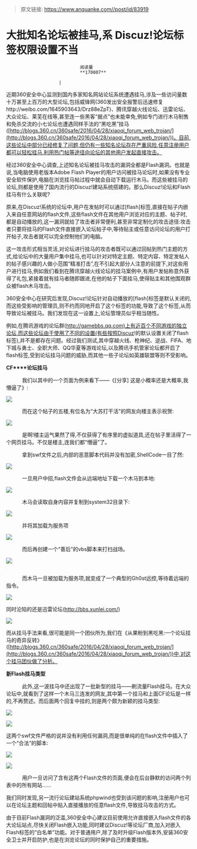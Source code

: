 > 原文链接: https://www.anquanke.com//post/id/83919 


# 大批知名论坛被挂马,系 Discuz!论坛标签权限设置不当


                                阅读量   
                                **170007**
                            
                        |
                        
                                                                                    



近期360安全中心监测到国内多家知名网站论坛系统遭遇挂马,涉及一些访问量数十万甚至上百万的大型论坛,包括威锋网(360发出安全报警后迅速修复http://weibo.com/1645903643/Drz88eZpT)、腾讯穿越火线论坛、迅雷论坛、大众论坛、莱芜在线等,甚至连一些黑客“据点”也未能幸免,例如专门进行木马制售和免杀交流的小七论坛也遭遇同样手法的“黑吃黑”挂马([http://blogs.360.cn/360safe/2016/04/28/xiaoqi_forum_web_trojan/](http://blogs.360.cn/360safe/2016/04/28/xiaoqi_forum_web_trojan/))。目前,这些论坛中部分已经修复了问题,但仍有一些知名论坛存在严重风险,任意注册用户都可以轻松挂马,利用热门帖等途径向论坛的其他用户发起直接攻击。<br>

经过360安全中心调查,上述知名论坛被挂马攻击的漏洞全都是Flash漏洞。也就是说,当电脑使用老版本Adobe Flash Player的用户访问被挂马论坛时,如果没有专业安全软件保护,电脑在浏览挂马帖过程中就会自动下载运行木马。而这些被挂马的论坛,则都是使用了国内流行的Discuz!建站系统搭建的。那么Discuz!论坛和Flash挂马有什么关联呢?

原来,在Discuz!系统的论坛中,用户在发帖时可以通过[flash]标签,直接在帖子内嵌入来自任意网站的flash文件,这些flash文件在其他用户浏览对应的主题、帖子时,都是自动播放的,这一漏洞就给了攻击者非常便利,甚至非常定制化的攻击途径:攻击者只要将挂马的Flash文件直接嵌入论坛帖子中,等待贴主或任意访问论坛的用户打开帖子,攻击者就可以完全控制他们的电脑。

这一攻击形式相当灵活,对论坛进行挂马的攻击者既可以通过回帖到热门主题的方式,给论坛中的大量用户集中挂马,也可以针对对特定主题、特定内容、特定发帖人的帖子感兴趣的人做小范围“精准打击”,在不引起大部分人注意的前提下,对这些用户进行挂马,例如我们看到在腾讯穿越火线论坛的挂马案例中,有用户发帖称意外获得了礼包,紧接着就有挂马者随即跟进,在他的帖子下面挂马,使得贴主和其他围观群众被flash木马攻击。

360安全中心在研究后发现,Discuz!论坛针对自动播放的[flash]标签是默认关闭的,而这些受影响的管理员,则不约而同地开启了这个标签的功能,导致了这个标签,从而导致论坛被挂马。我们发现在这一设置上,论坛管理员似乎相当随性。

例如,在腾讯游戏的论坛群([http://gamebbs.qq.com)上有近百个不同游戏的独立论坛,而这些论坛由于使用了不同的设置(有些按照Discuz](http://gamebbs.qq.com%EF%BC%89%E4%B8%8A%E6%9C%89%E8%BF%91%E7%99%BE%E4%B8%AA%E4%B8%8D%E5%90%8C%E6%B8%B8%E6%88%8F%E7%9A%84%E7%8B%AC%E7%AB%8B%E8%AE%BA%E5%9D%9B%EF%BC%8C%E8%80%8C%E8%BF%99%E4%BA%9B%E8%AE%BA%E5%9D%9B%E7%94%B1%E4%BA%8E%E4%BD%BF%E7%94%A8%E4%BA%86%E4%B8%8D%E5%90%8C%E7%9A%84%E8%AE%BE%E7%BD%AE%EF%BC%88%E6%9C%89%E4%BA%9B%E6%8C%89%E7%85%A7Discuz)!的默认设置关闭了flash标签),并不是都存在问题。经过我们测试,其中穿越火线、枪神纪、逆战、FIFA、地下城与勇士、全职大师、QQ华夏等游戏论坛,以及腾讯手机管家论坛都开启了flash标签,受到论坛挂马问题的威胁,而其他一些子论坛如英雄联盟等则不受影响。

**CF****论坛挂马**

           我们以其中的一个页面为例来看下——《[分享] 这是小概率还是大概率,我懵逼了》:



[![](https://p3.ssl.qhimg.com/t01163a1e8216c7e699.png)](https://p3.ssl.qhimg.com/t01163a1e8216c7e699.png)

           而在这个帖子的五楼,有位名为“大苏打干活”的网友向楼主表示祝贺:



[![](https://p0.ssl.qhimg.com/t0135dc99590e633e89.png)](https://p0.ssl.qhimg.com/t0135dc99590e633e89.png)

           是啊!楼主运气果然了得,不仅获得了有序里的虚拟道具,还在帖子里活得了一个网页挂马。不仅是楼主,连我们都“懵逼”了。

           拿到swf文件之后,内部的恶意脚本代码并没有加密,ShellCode一目了然:



[![](https://p4.ssl.qhimg.com/t01452707d66a0189db.png)](https://p4.ssl.qhimg.com/t01452707d66a0189db.png)

           一旦用户中招,flash文件会从远端地址下载一个木马到本地:



[![](https://p2.ssl.qhimg.com/t015a790d6b6c4153a2.png)](https://p2.ssl.qhimg.com/t015a790d6b6c4153a2.png)

           木马会读取自身内容并复制到system32目录下:



[![](https://p2.ssl.qhimg.com/t01d65ad8e68232c9a6.png)](https://p2.ssl.qhimg.com/t01d65ad8e68232c9a6.png)

           并将其加载为服务项



[![](https://p5.ssl.qhimg.com/t01bb72454e82235dea.png)](https://p5.ssl.qhimg.com/t01bb72454e82235dea.png)

           而后再创建一个“善后”的vbs脚本来打扫战场。



[![](https://p3.ssl.qhimg.com/t012580ede24f3c79b5.png)](https://p3.ssl.qhimg.com/t012580ede24f3c79b5.png)



[![](data:image/png;base64,iVBORw0KGgoAAAANSUhEUgAAAAEAAAABCAYAAAAfFcSJAAAAAXNSR0IArs4c6QAAAARnQU1BAACxjwv8YQUAAAAJcEhZcwAADsQAAA7EAZUrDhsAAAANSURBVBhXYzh8+PB/AAffA0nNPuCLAAAAAElFTkSuQmCC)](https://p1.ssl.qhimg.com/t01aa2391f5f78737e7.png)

           而木马一旦被加载为服务项,就变成了一个典型的Gh0st远控,等待着远端的指令。



[![](https://p4.ssl.qhimg.com/t01ee71dc64c1dd5466.png)](https://p4.ssl.qhimg.com/t01ee71dc64c1dd5466.png)

同时沦陷的还是迅雷论坛(http://bbs.xunlei.com/)



[![](https://p1.ssl.qhimg.com/t01fa3b436503213cc3.png)](https://p1.ssl.qhimg.com/t01fa3b436503213cc3.png)

而从挂马手法来看,很可能是同一个团伙所为,我们在《从果粉到黑吃黑:一个论坛挂马的奇异反转》([http://blogs.360.cn/360safe/2016/04/28/xiaoqi_forum_web_trojan/](http://blogs.360.cn/360safe/2016/04/28/xiaoqi_forum_web_trojan/))中,对这个挂马团伙做了分析。

**新****Flash****挂马类型**

           此外,这一波挂马中还出现了一批新型的挂马——刷流量Flash挂马。在大众论坛中,就看到了这样一个木马三连发的网友,其中第一个挂马和上面CF论坛是一样的,不再赘述。而后面两个回复中挂的,则是两个颇为新颖的挂马类型:



[![](https://p4.ssl.qhimg.com/t011c7d50b67f06f517.png)](https://p4.ssl.qhimg.com/t011c7d50b67f06f517.png)



[![](https://p3.ssl.qhimg.com/t01a1231c47fc6e18a0.png)](https://p3.ssl.qhimg.com/t01a1231c47fc6e18a0.png)

这两个swf文件严格的说并没有利用任何漏洞,而是很单纯的在flash文件中插入了一个“合法”的脚本:



[![](https://p0.ssl.qhimg.com/t0130fc1705e8695f07.png)](https://p0.ssl.qhimg.com/t0130fc1705e8695f07.png)



[![](https://p5.ssl.qhimg.com/t012245960cd82dc3af.png)](https://p5.ssl.qhimg.com/t012245960cd82dc3af.png)

           用户一旦访问了含有这两个Flash文件的页面,便会在后台静默的访问两个列表中的所有网站……

我们同时发现,另一流行论坛建站系统phpwind也受到该问题的影响,注册用户也可以在论坛主题和回帖中贴入直接播放的任意flash文件,导致挂马攻击的方式。

由于目前Flash漏洞的泛滥,360安全中心建议目前使用允许直接嵌入flash文件的各大论坛站点,尽快关闭Flash嵌入功能,同时建议Discuz!等论坛厂商,加入对嵌入Flash标签的“白名单”功能。对于普通用户,除了及时升级Flash版本外,安装360安全卫士并开启防护,也是在浏览论坛的同时保护自己的重要措施。
